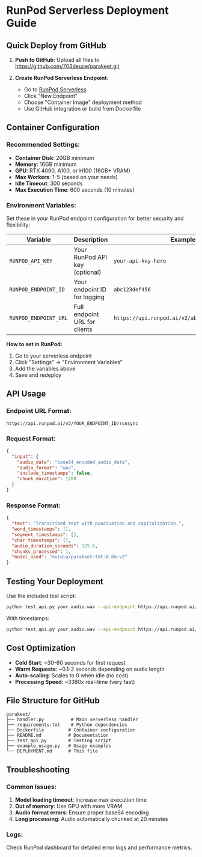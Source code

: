 # RunPod Serverless Deployment Guide

## Quick Deploy from GitHub

1. **Push to GitHub**: Upload all files to https://github.com/703deuce/parakeet.git

2. **Create RunPod Serverless Endpoint**:
   - Go to [RunPod Serverless](https://runpod.io/serverless)
   - Click "New Endpoint"
   - Choose "Container Image" deployment method
   - Use GitHub integration or build from Dockerfile

## Container Configuration

### Recommended Settings:
- **Container Disk**: 20GB minimum
- **Memory**: 16GB minimum  
- **GPU**: RTX 4090, A100, or H100 (16GB+ VRAM)
- **Max Workers**: 1-5 (based on your needs)
- **Idle Timeout**: 300 seconds
- **Max Execution Time**: 600 seconds (10 minutes)

### Environment Variables:
Set these in your RunPod endpoint configuration for better security and flexibility:

| Variable | Description | Example |
|----------|-------------|---------|
| `RUNPOD_API_KEY` | Your RunPod API key (optional) | `your-api-key-here` |
| `RUNPOD_ENDPOINT_ID` | Your endpoint ID for logging | `abc123def456` |
| `RUNPOD_ENDPOINT_URL` | Full endpoint URL for clients | `https://api.runpod.ai/v2/abc123def456/runsync` |

**How to set in RunPod:**
1. Go to your serverless endpoint
2. Click "Settings" → "Environment Variables"
3. Add the variables above
4. Save and redeploy

## API Usage

### Endpoint URL Format:
```
https://api.runpod.ai/v2/YOUR_ENDPOINT_ID/runsync
```

### Request Format:
```json
{
  "input": {
    "audio_data": "base64_encoded_audio_data",
    "audio_format": "wav",
    "include_timestamps": false,
    "chunk_duration": 1200
  }
}
```

### Response Format:
```json
{
  "text": "Transcribed text with punctuation and capitalization.",
  "word_timestamps": [],
  "segment_timestamps": [],
  "char_timestamps": [],
  "audio_duration_seconds": 125.6,
  "chunks_processed": 1,
  "model_used": "nvidia/parakeet-tdt-0.6b-v2"
}
```

## Testing Your Deployment

Use the included test script:
```bash
python test_api.py your_audio.wav --api-endpoint https://api.runpod.ai/v2/YOUR_ENDPOINT_ID/runsync
```

With timestamps:
```bash
python test_api.py your_audio.wav --api-endpoint https://api.runpod.ai/v2/YOUR_ENDPOINT_ID/runsync --timestamps
```

## Cost Optimization

- **Cold Start**: ~30-60 seconds for first request
- **Warm Requests**: ~0.1-2 seconds depending on audio length
- **Auto-scaling**: Scales to 0 when idle (no cost)
- **Processing Speed**: ~3380x real-time (very fast)

## File Structure for GitHub

```
parakeet/
├── handler.py          # Main serverless handler
├── requirements.txt    # Python dependencies
├── Dockerfile         # Container configuration
├── README.md          # Documentation
├── test_api.py        # Testing script
├── example_usage.py   # Usage examples
└── DEPLOYMENT.md      # This file
```

## Troubleshooting

### Common Issues:
1. **Model loading timeout**: Increase max execution time
2. **Out of memory**: Use GPU with more VRAM
3. **Audio format errors**: Ensure proper base64 encoding
4. **Long processing**: Audio automatically chunked at 20 minutes

### Logs:
Check RunPod dashboard for detailed error logs and performance metrics.
